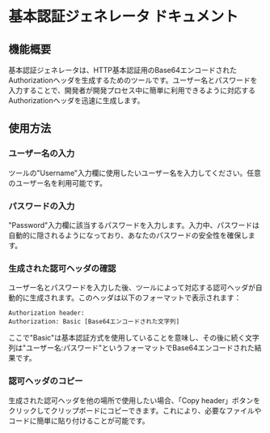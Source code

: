 # 基本認証ジェネレータ ドキュメント

## 機能概要

基本認証ジェネレータは、HTTP基本認証用のBase64エンコードされたAuthorizationヘッダを生成するためのツールです。ユーザー名とパスワードを入力することで、開発者が開発プロセス中に簡単に利用できるように対応するAuthorizationヘッダを迅速に生成します。

## 使用方法

### ユーザー名の入力

ツールの"Username"入力欄に使用したいユーザー名を入力してください。任意のユーザー名を利用可能です。

### パスワードの入力

"Password"入力欄に該当するパスワードを入力します。入力中、パスワードは自動的に隠されるようになっており、あなたのパスワードの安全性を確保します。

### 生成された認可ヘッダの確認

ユーザー名とパスワードを入力した後、ツールによって対応する認可ヘッダが自動的に生成されます。このヘッダは以下のフォーマットで表示されます：

```
Authorization header:
Authorization: Basic [Base64エンコードされた文字列]
```

ここで"Basic"は基本認証方式を使用していることを意味し、その後に続く文字列は"ユーザー名:パスワード"というフォーマットでBase64エンコードされた結果です。

### 認可ヘッダのコピー

生成された認可ヘッダを他の場所で使用したい場合、「Copy header」ボタンをクリックしてクリップボードにコピーできます。これにより、必要なファイルやコードに簡単に貼り付けることが可能です。